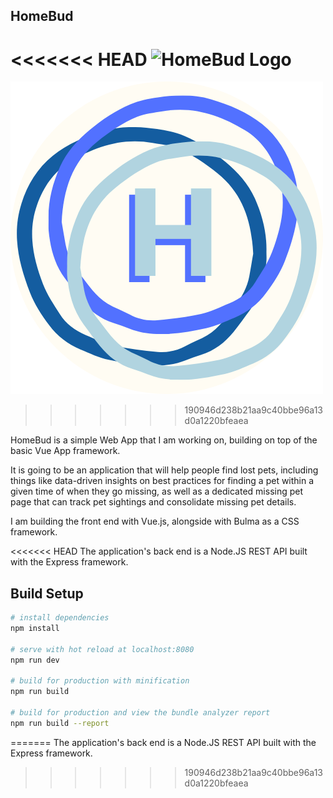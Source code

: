 ## HomeBud
<<<<<<< HEAD
![HomeBud Logo](/src/assets/imageslogo.png)
=======
![HomeBud Logo](src/assets/images/logo.png)
>>>>>>> 190946d238b21aa9c40bbe96a13d0a1220bfeaea

HomeBud is a simple Web App that I am working on, building on top of the basic Vue App framework.

It is going to be an application that will help people find lost pets, including things like data-driven insights on best practices for finding a pet within a given time of when they go missing, as well as a dedicated missing pet page that can track pet sightings and consolidate missing pet details.

I am building the front end with Vue.js, alongside with Bulma as a CSS framework.

<<<<<<< HEAD
The application's back end is a Node.JS REST API built with the Express framework.

## Build Setup

``` bash
# install dependencies
npm install

# serve with hot reload at localhost:8080
npm run dev

# build for production with minification
npm run build

# build for production and view the bundle analyzer report
npm run build --report
```
=======
The application's back end is a Node.JS REST API built with the Express framework.
>>>>>>> 190946d238b21aa9c40bbe96a13d0a1220bfeaea
